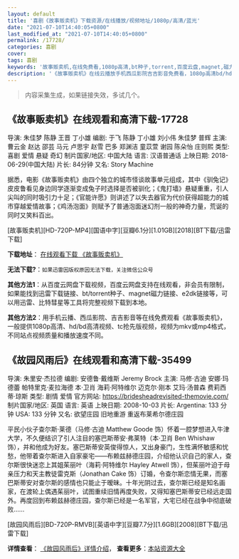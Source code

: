 ```yaml
---
layout: default
title: '喜剧《故事贩卖机》下载资源/在线播放/视频地址/1080p/高清/蓝光'
date: "2021-07-10T14:40:05+0800"
last_modified_at: "2021-07-10T14:40:05+0800"
permalink: /17728/
categories: 喜剧
cover:
tags: 喜剧
keywords: '故事贩卖机,在线免费看,1080p高清,bt种子,torrent,百度云盘,magnet,磁力链,迅雷下载资源'
description: '《故事贩卖机》在线云播放手机西瓜影院吉吉影音免费看，1080p高清bd/hd未删减完整版和tc抢先枪版，mkv/mp4格式，附带bt/torrent种子、magnet/磁力链、百度云盘、网盘资源迅雷下载链接'
---
```


>内容采集生成，如果链接失效，多试几个。


## 《故事贩卖机》在线观看和高清下载-17728

导演: 朱佳梦 陈静 王晋 丁小雄 编剧: 于飞 陈静 丁小雄 刘小伟 朱佳梦 普辉 主演: 曹云金 赵达 邵芸 马元 卢思宇 赵雪 巴多 郑渊洁 童苡萱 谢园 陈朵怡 庄则熙 类型: 喜剧 爱情 悬疑 奇幻 制片国家/地区: 中国大陆 语言: 汉语普通话 上映日期: 2018-06-29(中国大陆) 片长: 84分钟 又名: Story Machine

据悉，电影《故事贩卖机》由四个独立的城市怪谈故事单元组成，其中《驯兔记》皮皮鲁看见身边同学逐渐变成兔子时选择是否被驯化；《鬼打墙》悬疑重重，引人尖叫的同时吸引力十足；《官能许愿》则讲述了以失去器官为代价获得超能力的城市穿越爱情故事；《鸡汤泡面》则赋予了普通泡面迷幻剂一般的神奇力量，荒诞的同时又笑料百出。


[故事贩卖机][HD-720P-MP4][国语中字][豆瓣6.1分][1.01GB][2018][BT下载/迅雷下载]

**下载地址**： [在线观看下载 《故事贩卖机》](https://www.btdx8.com/torrent/gsfmj_2018.html) 


**无法下载?**：`如果迅雷因版权原因无法下载，关注微信公众号 `

**其他方法1**：从百度云网盘下载视频，百度云网盘支持在线观看，非会员有限制，如果能找到迅雷下载链接、bt/torrent种子、magnet磁力链接、e2dk链接等，可以用迅雷、比特彗星等工具将完整视频下载到本地。

**其他方法2**：用手机云播、西瓜影院、吉吉影音等在线免费观看《故事贩卖机》，一般提供1080p高清、hd/bd高清视频、tc抢先版视频，视频为mkv或mp4格式，不同站点视频质量和播放速度不同。


## 《故园风雨后》在线观看和高清下载-35499

导演: 朱里安·杰拉德 编剧: 安德鲁·戴维斯 Jeremy Brock 主演: 马修·古迪 安娜·玛德蕾 帕特里克·麦拉海德 本·卫肖 海莉·阿特维尔 迈克尔·刚本 艾玛·汤普森 费莉西蒂·琼斯 类型: 剧情 爱情 官方网站: https://bridesheadrevisited-themovie.com/ 制片国家/地区: 英国 语言: 英语 上映日期: 2008-10-03 片长: Argentina: 133 分钟 USA: 133 分钟 又名: 欲望庄园 旧地重游 重返布莱希尔德庄园

平民小伙子查尔斯·莱德（马修·古迪 Matthew Goode 饰）怀着一腔梦想进入牛津大学，不久便结识了引人注目的塞巴斯蒂安·弗莱特（本·卫肖 Ben Whishaw 饰），并和他成为好友。塞巴斯蒂安英俊得惊人，又出身豪门，生性满怀敏感和忧愁，他带着查尔斯进入自家豪宅——布赖兹赫德庄园，介绍他认识自己的家人，查尔斯很快迷恋上其姐茱丽叶（海莉·阿特维尔 Hayley Atwell 饰），但茱丽叶迫于母亲压力和天主教徒雷克斯（Jonathan Cake 饰）订婚，令查尔斯恋情无果，而塞巴斯蒂安对查尔斯的感情也只能止于暧昧。十年光阴过去，查尔斯已经是知名画家，在渡轮上偶遇茱丽叶，试图重续旧情再度失败，又得知塞巴斯蒂安已经远走国外。再度回到布赖兹赫德庄园，查尔斯已经是一名军官，大宅已经在战争中彻底破败……


[故园风雨后][BD-720P-RMVB][英语中字][豆瓣7.7分][1.6GB][2008][BT下载/迅雷下载]

**详情查看**： [《故园风雨后》详情介绍](/movie/35499/)， **查看更多**：[本站资源大全](/movie/t/all/)

